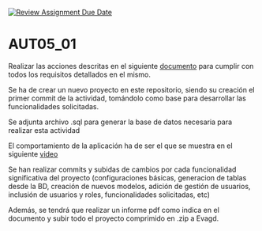[![Review Assignment Due Date](https://classroom.github.com/assets/deadline-readme-button-22041afd0340ce965d47ae6ef1cefeee28c7c493a6346c4f15d667ab976d596c.svg)](https://classroom.github.com/a/0Egk9sZW)
# AUT05_01

Realizar las acciones descritas en el siguiente [documento](https://docs.google.com/document/d/1hnPY4kz1UxvGYG-Q8xvlq_U7m4Fbn3s6m1rN5AEdFWQ/edit?usp=sharing) para cumplir con todos los requisitos detallados en el mismo.

Se ha de crear un nuevo proyecto en este repositorio, siendo su creación el primer commit de la actividad, tomándolo como base para desarrollar las funcionalidades solicitadas.

Se adjunta archivo .sql para generar la base de datos necesaria para realizar esta actividad

El comportamiento de la aplicación ha de ser el que se muestra en el siguiente [video](https://drive.google.com/file/d/1aHf0tqmq_XHDaluWHbQWkt8dGoT2OqQa/view?usp=sharing)

Se han realizar commits y subidas de cambios por cada funcionalidad significativa del proyecto (configuraciones básicas, generacion de tablas desde la BD, creación de nuevos modelos, adición de gestión de usuarios, inclusión de usuarios y roles, funcionalidades solicitadas, etc)

Además, se tendrá que realizar un informe pdf como indica en el documento y subir todo el proyecto comprimido en .zip a Evagd.

